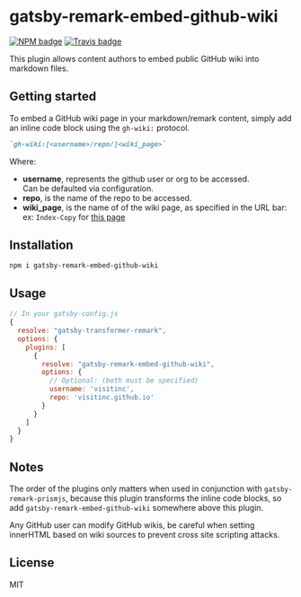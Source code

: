 # gatsby-remark-embed-github-wiki

[![NPM badge](https://img.shields.io/npm/v/gatsby-remark-embed-github-wiki.svg?style=flat-square)](https://www.npmjs.com/package/gatsby-remark-embed-github-wiki)
[![Travis badge](https://img.shields.io/travis/ptsteadman/gatsby-remark-embed-github-wiki.svg?branch=master&style=flat-square)](https://travis-ci.org/ptsteadman/gatsby-remark-embed-github-wiki)

This plugin allows content authors to embed public GitHub wiki into markdown
files.

## Getting started

To embed a GitHub wiki page in your markdown/remark content, simply add an inline code 
block using the `gh-wiki:` protocol.

```md
`gh-wiki:[<username>/repo/]<wiki_page>`
```

Where:  
- **username**, represents the github user or org to be accessed.  
Can be defaulted via configuration.
- **repo**, is the name of the repo to be accessed.   
- **wiki_page**, is the name of of the wiki page, as specified in the URL bar:
  ex: `Index-Copy` for [this page](https://github.com/visitinc/visitinc.github.io/wiki/Index-Copy)

## Installation

`npm i gatsby-remark-embed-github-wiki`

## Usage

```javascript
// In your gatsby-config.js
{
  resolve: "gatsby-transformer-remark",
  options: {
    plugins: [
      {
        resolve: "gatsby-remark-embed-github-wiki",
        options: {
          // Optional: (both must be specified)
          username: 'visitinc',
          repo: 'visitinc.github.io'
        }
      }
    ]
  }
}
```

## Notes

The order of the plugins only matters when used in conjunction with 
`gatsby-remark-prismjs`, because this plugin transforms the inline code blocks, 
so add `gatsby-remark-embed-github-wiki` somewhere above this plugin.  

Any GitHub user can modify GitHub wikis, be careful when setting innerHTML based
on wiki sources to prevent cross site scripting attacks.

## License

MIT
